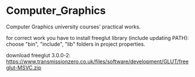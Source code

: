 # Computer_Graphics
Computer Graphics university courses' practical works.

for correct work you have to install freeglut library (include updating PATH):
choose "bin", "include", "lib" folders in project properties.

download freeglut 3.0.0-2:
https://www.transmissionzero.co.uk/files/software/development/GLUT/freeglut-MSVC.zip
